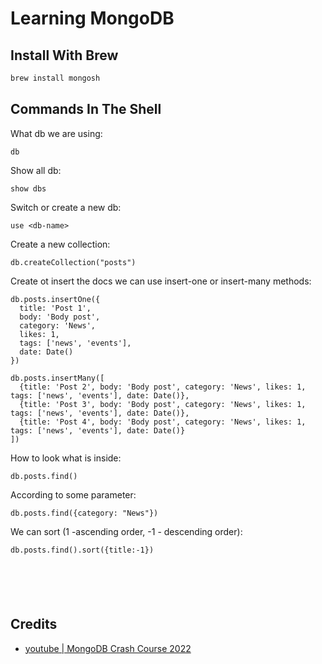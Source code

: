 # Learning MongoDB

## Install With Brew

```bash
brew install mongosh
```

## Commands In The Shell

What db we are using:
```shell
db
```
Show all db:
```shell
show dbs
```
Switch or create a new db:
```shell
use <db-name>
```
Create a new collection:
```shell
db.createCollection("posts")
```
Create ot insert the docs we can use insert-one or insert-many methods:
```shell
db.posts.insertOne({
  title: 'Post 1', 
  body: 'Body post', 
  category: 'News', 
  likes: 1, 
  tags: ['news', 'events'], 
  date: Date()
})
```

```shell
db.posts.insertMany([
  {title: 'Post 2', body: 'Body post', category: 'News', likes: 1, tags: ['news', 'events'], date: Date()}, 
  {title: 'Post 3', body: 'Body post', category: 'News', likes: 1, tags: ['news', 'events'], date: Date()}, 
  {title: 'Post 4', body: 'Body post', category: 'News', likes: 1, tags: ['news', 'events'], date: Date()}
])
```
How to look what is inside:
```shell
db.posts.find()
```
According to some parameter:
```shell
db.posts.find({category: "News"})
```
We can sort (1 -ascending order, -1 - descending order):
```shell
db.posts.find().sort({title:-1})
```

```shell

```

```shell

```

```shell

```

```shell

```

```shell

```

## Credits

- [youtube | MongoDB Crash Course 2022](https://www.youtube.com/watch?v=2QQGWYe7IDU&ab_channel=TraversyMedia)